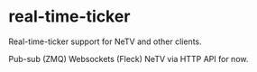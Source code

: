 # real-time-ticker
Real-time-ticker support for NeTV and other clients.

Pub-sub (ZMQ)
Websockets (Fleck)
NeTV via HTTP API for now.
